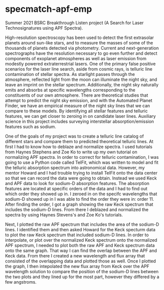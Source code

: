 # specmatch-apf-emp
Summer 2021 BSRC Breakthrough Listen project (A Search for Laser Technosignatures using APF Spectra).

   High-resolution spectroscopy has been used to detect the first extrasolar planets around sun-like stars, and to measure the masses of some of the thousands of planets detected via photometry. Current and next-generation spectrographs have the resolution necessary to go even further and detect components of exoplanet atmospheres as well as laser emission from modestly powered extraterrestrial lasers. One of the primary false positive scenarios for the laser line search, aside from cosmic rays, is telluric line contamination of stellar spectra. As starlight passes through the atmosphere, reflected light from the moon can illuminate the night sky, and leave an imprint on the stellar spectrum. Additionally, the night sky naturally emits and absorbs at specific wavelengths corresponding to the constituents of our own atmosphere. There are theoretical studies that attempt to predict the night sky emission, and with the Automated Planet Finder, we have an empirical measure of the night sky lines that we can compare to these models. By identifying all stellar features and telluric features, we can get closer to zeroing in on candidate laser lines. Auxiliary science in this project includes surveying interstellar absorption/emission features such as sodium.
    
   One of the goals of my project was to create a telluric line catalog of different stars and compare them to predicted theoretical telluric lines. At first I had to know how to deblaze and normalize spectra. I used tutorials from Haynes Stephens and Zoe Ko to write up my own tutorial on normalizing APF spectra. In order to correct for telluric contamination, I was going to use a Python code called TelFit, which was written to model and fit the telluric absorption spectrum into astronomical data. However, my mentor  Howard and I had trouble trying to install TelFit onto the data center so that we can record the data were going to obtain. Instead we used Keck and APF data to look for  sodium-D absorption features. The absorption features are located at specific orders of the data and I had to find out which order they showed up in. I zeroed in on the specifc wavelengths that sodium-D showed up in I was able to find the order they were in: order 11. After finding the order, I got a graph showing the raw Keck spectrum that includes the sodium-D lines. From there I deblazed and normalized the spectra by using Haynes Stevens's and Zoe Ko's tutorials.
   
   Next, I plotted the raw APF spectrum that includes the area of the sodium-D lines. I identified them and then asked Howard for the Keck specturm data to plot the raw Keck spectrum that included sodium-D lines. In order to interpolate, or plot over the normalized Keck  spectrum onto the normalized APF spectrum, I needed to plot both the raw APF and Keck spectrum data onto the same graph. That way I can find the overlap between the APF and Keck data. From there I created a new wavelength and flux array that consisted of the overlapping data and plotted those as well. Once I plotted the graph, I then intepolated the new flux array from Keck over the APF wavelength solution to compare the position of the sodium-D lines between the two plots and they lined up for the most part, however they differed by a few angstroms.   
